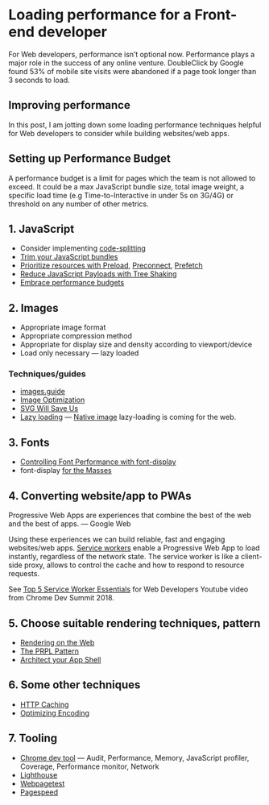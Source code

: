 # Loading performance for a Front-end developer

For Web developers, performance isn’t optional now. Performance plays a major role in the success of any online venture. DoubleClick by Google found 53% of mobile site visits were abandoned if a page took longer than 3 seconds to load.

## Improving performance
In this post, I am jotting down some loading performance techniques helpful for Web developers to consider while building websites/web apps.

## Setting up Performance Budget
A performance budget is a limit for pages which the team is not allowed to exceed. It could be a max JavaScript bundle size, total image weight, a specific load time (e.g Time-to-Interactive in under 5s on 3G/4G) or threshold on any number of other metrics.

## 1. JavaScript

*   Consider implementing [code-splitting](https://webpack.js.org/guides/code-splitting/)
*   [Trim your JavaScript bundles](https://nolanlawson.com/2018/03/20/smaller-lodash-bundles-with-webpack-and-babel/)
*   [Prioritize resources with Preload](https://developers.google.com/web/fundamentals/performance/resource-prioritization), [Preconnect](https://developers.google.com/web/fundamentals/performance/resource-prioritization), [Prefetch](https://developers.google.com/web/fundamentals/performance/resource-prioritization)
*   [Reduce JavaScript Payloads with Tree Shaking](https://developers.google.com/web/fundamentals/performance/optimizing-javascript/tree-shaking/)
*   [Embrace performance budgets](https://infrequently.org/2017/10/can-you-afford-it-real-world-web-performance-budgets/)

## 2. Images
*   Appropriate image format
*   Appropriate compression method
*   Appropriate for display size and density according to viewport/device
*   Load only necessary — lazy loaded

### Techniques/guides
*   [images.guide](https://images.guide/)
*   [Image Optimization](https://developers.google.com/web/fundamentals/performance/optimizing-content-efficiency/image-optimization)
*   [SVG Will Save Us](https://svgontheweb.com/)
*   [Lazy loading](https://developers.google.com/web/fundamentals/performance/lazy-loading-guidance/images-and-video/) — [Native image](https://addyosmani.com/blog/lazy-loading/) lazy-loading is coming for the web.

## 3. Fonts
*   [Controlling Font Performance with font-display](https://developers.google.com/web/updates/2016/02/font-display)
*   font-display [for the Masses](https://css-tricks.com/font-display-masses/)

## 4. Converting website/app to PWAs
Progressive Web Apps are experiences that combine the best of the web and the best of apps. — Google Web

Using these experiences we can build reliable, fast and engaging websites/web apps. [Service workers](https://developers.google.com/web/fundamentals/primers/service-workers/) enable a Progressive Web App to load instantly, regardless of the network state. The service worker is like a client-side proxy, allows to control the cache and how to respond to resource requests.

See [Top 5 Service Worker Essentials](https://www.youtube.com/watch?v=IBpQlNeq5-o&index=3&list=PLNYkxOF6rcIDjlCx1PcphPpmf43aKOAdF&t=0s) for Web Developers Youtube video from Chrome Dev Summit 2018.

## 5. Choose suitable rendering techniques, pattern
*   [Rendering on the Web](https://developers.google.com/web/updates/2019/02/rendering-on-the-web)
*   [The PRPL Pattern](https://developers.google.com/web/fundamentals/performance/prpl-pattern/)
*   [Architect your App Shell](https://codelabs.developers.google.com/codelabs/your-first-pwapp/#2)

## 6. Some other techniques
*   [HTTP Caching](https://developers.google.com/web/fundamentals/performance/optimizing-content-efficiency/http-caching)
*   [Optimizing Encoding](https://developers.google.com/web/fundamentals/performance/optimizing-content-efficiency/optimize-encoding-and-transfer)

## 7. Tooling
*   [Chrome dev tool](https://developers.google.com/web/tools/chrome-devtools/) — Audit, Performance, Memory, JavaScript profiler, Coverage, Performance monitor, Network
*   [Lighthouse](https://developers.google.com/web/tools/lighthouse/)
*   [Webpagetest](https://www.webpagetest.org/)
*   [Pagespeed](https://developers.google.com/speed/pagespeed/module/)